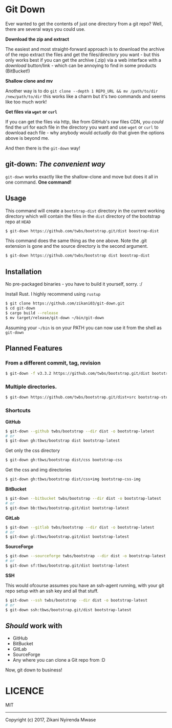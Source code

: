 Git Down
========

Ever wanted to get the contents of just one directory from a git repo?
Well, there are several ways you could use. 

**Download the zip and extract**

The easiest and most straight-forward approach is to download the archive
of the repo extract the files and get the files/directory you want - but
this only works best if you can get the archive (.zip) via a web interface with a *download*
button/link - which can be annoying to find in some products (BitBucket!)

**Shallow clone and mv**

Another way is to do `git clone --depth 1 REPO_URL && mv /path/to/dir /new/path/to/dir`
this works like a charm but it's two commands and seems like too much work!

**Get files via `wget` or `curl`**

If you can get the files via http, like from GitHub's raw files CDN, 
you *could* find the url for each file in the directory you want and use
`wget` or `curl` to download each file - why anybody would *actually* do that given
 the options above is beyond me.

And then there is the `git-down` way!

## git-down: _The convenient way_

`git-down` works exactly like the shallow-clone and move but does it all in one command. **One command!**

## Usage

This command will create a `bootstrap-dist` directory in the current working directory
which will contain the files in the `dist` directory of the bootstrap repo at `HEAD`

```sh
$ git-down https://github.com/twbs/bootstrap.git/dist boostrap-dist
```

This command does the same thing as the one above. Note the .git extension is gone and the source directory 
is the second argument.

```sh
$ git-down https://github.com/twbs/bootstrap dist boostrap-dist
```

## Installation

No pre-packaged binaries - you have to build it yourself, sorry. :/

Install Rust. I highly recommend using `rustup`

```sh
$ git clone https://github.com/zikani03/git-down.git
$ cd git-down
$ cargo build --release
$ mv target/release/git-down ~/bin/git-down
```

Assuming your `~/bin` is on your PATH you can now use it from the shell as `git-down`

## Planned Features

### From a different commit, tag, revision

```sh
$ git-down -f v3.3.2 https://github.com/twbs/bootstrap.git/dist bootstrap-3.3.2
```

### Multiple directories.

```sh
$ git-down https://github.com/twbs/bootstrap.git/dist+src bootstrap-stuff 
```

### Shortcuts

**GitHub**

```sh
$ git-down --github twbs/bootstrap --dir dist -o bootstrap-latest
# or
$ git-down gh:tbws/bootstrap dist bootstrap-latest
```

Get only the css directory 

```sh
$ git-down gh:tbws/bootstrap dist/css bootstrap-css
```

Get the css and img directories

```sh
$ git-down gh:tbws/bootstrap dist/css+img bootstrap-css-img
```

**BitBucket**

```sh
$ git-down --bitbucket twbs/bootstrap --dir dist -o bootstrap-latest
# or
$ git-down bb:tbws/bootstrap.git/dist bootstrap-latest
```

**GitLab**

```sh
$ git-down --gitlab twbs/bootstrap --dir dist -o bootstrap-latest
# or
$ git-down gl:tbws/bootstrap.git/dist bootstrap-latest
```

**SourceForge**

```sh
$ git-down --sourceforge twbs/bootstrap --dir dist -o bootstrap-latest
# or
$ git-down sf:tbws/bootstrap.git/dist bootstrap-latest
```

**SSH**

This would ofcourse assumes you have an ssh-agent running, with your git repo setup with 
an ssh key and all that stuff.

```sh
$ git-down --ssh twbs/bootstrap --dir dist -o bootstrap-latest
# or
$ git-down ssh:tbws/bootstrap.git/dist bootstrap-latest
```

## _Should_ work with

* GitHub
* BitBucket
* GitLab
* SourceForge
* Any where you can clone a Git repo from :D

Now, git down to business!

# LICENCE

MIT

---
Copyright (c) 2017, Zikani Nyirenda Mwase